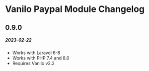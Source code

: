 # Vanilo Paypal Module Changelog

## 0.9.0
##### 2023-02-22

- Works with Laravel 6-8
- Works with PHP 7.4 and 8.0
- Requires Vanilo v2.2
